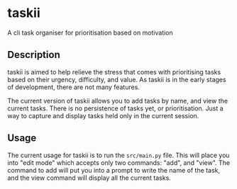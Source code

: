 # taskii
A cli task organiser for prioritisation based on motivation

## Description

taskii is aimed to help relieve the stress that comes with prioritising tasks 
based on their urgency, difficulty, and value. As taskii is in the early stages 
of development, there are not many features.

The current version of taskii allows you to add tasks by name, and view the 
current tasks. There is no persistence of tasks yet, or prioritisation. Just a 
way to capture and display tasks held only in the current session.

## Usage

The current usage for taskii is to run the `src/main.py` file. This will place 
you into "edit mode" which accepts only two commands: "add", and "view". The 
command to add will put you into a prompt to write the name of the task, and 
the view command will display all the current tasks.
